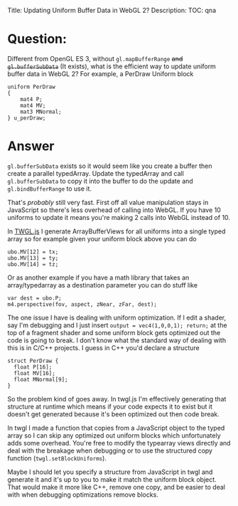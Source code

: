 Title: Updating Uniform Buffer Data in WebGL 2?
Description:
TOC: qna

# Question:

Different from OpenGL ES 3, without `gl.mapBufferRange` <s>and `gl.bufferSubData`</s> (It exists), what is the efficient way to update uniform buffer data in WebGL 2? 
For example, a PerDraw Uniform block 

    uniform PerDraw
    {
        mat4 P;
        mat4 MV;
        mat3 MNormal;
    } u_perDraw;


# Answer

`gl.bufferSubData` exists so it would seem like you create a buffer then create a parallel typedArray. Update the typedArray and call
`gl.bufferSubData` to copy it into the buffer to do the update and `gl.bindBufferRange` to use it.

That's *probably* still very fast. First off all value manipulation stays in JavaScript so there's less overhead of calling into WebGL. If you have 10 uniforms to update it means you're making 2 calls into WebGL instead of 10.

In [TWGL.js](http://twgljs.org) I generate ArrayBufferViews for all uniforms into a single typed array so for example given your uniform block above you can do

    ubo.MV[12] = tx;
    ubo.MV[13] = ty;
    ubo.MV[14] = tz;

Or as another example if you have a math library that takes an array/typedarray as a destination parameter you can do stuff like

    var dest = ubo.P;
    m4.perspective(fov, aspect, zNear, zFar, dest);

The one issue I have is dealing with uniform optimization. If I edit a shader, say I'm debugging and I just insert `output = vec4(1,0,0,1); return;` at the top of a fragment shader and some uniform block gets optimized out the code is going to break. I don't know what the standard way of dealing with this is in C/C++ projects. I guess in C++ you'd declare a structure

    struct PerDraw {
      float P[16];
      float MV[16];
      float MNormal[9];
    }

So the problem kind of goes away. In twgl.js I'm effectively generating that structure at runtime which means if your code expects it to exist but it doesn't get generated because it's been optimized out then code break.

In twgl I made a function that copies from a JavaScript object to the typed array so I can skip any optimized out uniform blocks which unfortunately adds some overhead. You're free to modify the typearray views directly and deal with the breakage when debugging or to use the structured copy function (`twgl.setBlockUniforms`).

Maybe I should let you specify a structure from JavaScript in twgl and generate it and it's up to you to make it match the uniform block object. That would make it more like C++, remove one copy, and be easier to deal with when debugging optimizations remove blocks.

